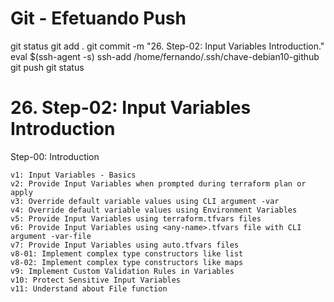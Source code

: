 
# ############################################################################
# ############################################################################
# ############################################################################
# Git - Efetuando Push

git status
git add .
git commit -m "26. Step-02: Input Variables Introduction."
eval $(ssh-agent -s)
ssh-add /home/fernando/.ssh/chave-debian10-github
git push
git status


# ############################################################################
# ############################################################################
# ############################################################################
# 26. Step-02: Input Variables Introduction

Step-00: Introduction

    v1: Input Variables - Basics
    v2: Provide Input Variables when prompted during terraform plan or apply
    v3: Override default variable values using CLI argument -var
    v4: Override default variable values using Environment Variables
    v5: Provide Input Variables using terraform.tfvars files
    v6: Provide Input Variables using <any-name>.tfvars file with CLI argument -var-file
    v7: Provide Input Variables using auto.tfvars files
    v8-01: Implement complex type constructors like list
    v8-02: Implement complex type constructors like maps
    v9: Implement Custom Validation Rules in Variables
    v10: Protect Sensitive Input Variables
    v11: Understand about File function
